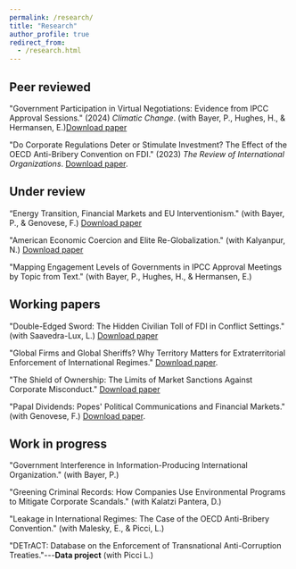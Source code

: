```yaml
---
permalink: /research/
title: "Research"
author_profile: true
redirect_from: 
  - /research.html
---
```


## Peer reviewed

"Government Participation in Virtual Negotiations: Evidence from IPCC Approval Sessions." (2024) _Climatic Change_. (with Bayer, P., Hughes, H., & Hermansen, E.)[Download paper](https://lorenzo-crippa.github.io/files/BCHH_CC_SI.pdf)

"Do Corporate Regulations Deter or Stimulate Investment? The Effect of the OECD Anti-Bribery Convention on FDI." (2023) _The Review of International Organizations_. [Download paper](https://lorenzo-crippa.github.io/files/regulation_investment.pdf).

## Under review

“Energy Transition, Financial Markets and EU Interventionism." (with Bayer, P., & Genovese, F.) [Download paper](https://lorenzo-crippa.github.io/files/bcg.pdf)

"American Economic Coercion and Elite Re-Globalization." (with Kalyanpur, N.) [Download paper](https://lorenzo-crippa.github.io/files/FCPA_offshore_wealth.pdf)

"Mapping Engagement Levels of Governments in IPCC Approval Meetings by Topic from Text." (with Bayer, P., Hughes, H., & Hermansen, E.)

## Working papers

"Double-Edged Sword: The Hidden Civilian Toll of FDI in Conflict Settings." (with Saavedra-Lux, L.) [Download paper](https://lorenzo-crippa.github.io/files/LC_LSL_FDI_conflict.pdf)

"Global Firms and Global Sheriffs? Why Territory Matters for Extraterritorial Enforcement of International Regimes." [Download paper](https://lorenzo-crippa.github.io/files/sheriffs.pdf).

"The Shield of Ownership: The Limits of Market Sanctions Against Corporate Misconduct." [Download paper](https://lorenzo-crippa.github.io/files/scandals_ownership.pdf)

"Papal Dividends: Popes' Political Communications and Financial Markets." (with Genovese, F.) [Download paper](https://lorenzo-crippa.github.io/files/papal_dividends.pdf).

## Work in progress

"Government Interference in Information-Producing International Organization." (with Bayer, P.)

"Greening Criminal Records: How Companies Use Environmental Programs to Mitigate Corporate Scandals." (with Kalatzi Pantera, D.)

"Leakage in International Regimes: The Case of the OECD Anti-Bribery Convention." (with Malesky, E., & Picci, L.)

"DETrACT: Database on the Enforcement of Transnational Anti-Corruption Treaties."---**Data project** (with Picci L.)

